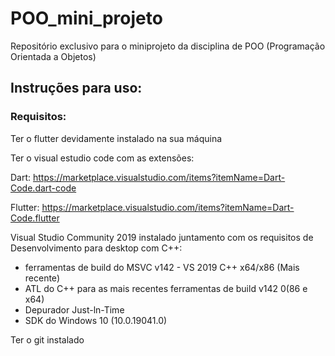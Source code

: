 # POO_mini_projeto
Repositório exclusivo para o miniprojeto da disciplina de POO (Programação Orientada a Objetos)

## Instruções para uso:
### Requisitos:
Ter o flutter devidamente instalado na sua máquina

Ter o visual estudio code com as extensões:

Dart: <https://marketplace.visualstudio.com/items?itemName=Dart-Code.dart-code>
 
Flutter: <https://marketplace.visualstudio.com/items?itemName=Dart-Code.flutter>

Visual Studio Community 2019 instalado 
juntamento com os requisitos de Desenvolvimento para desktop com C++:
- ferramentas de build do MSVC v142 - VS 2019 C++ x64/x86 (Mais recente)
- ATL do C++ para as mais recentes ferramentas de build v142 0(86 e x64)
- Depurador Just-ln-Time
- SDK do Windows 10 (10.0.19041.0)

Ter o git instalado
